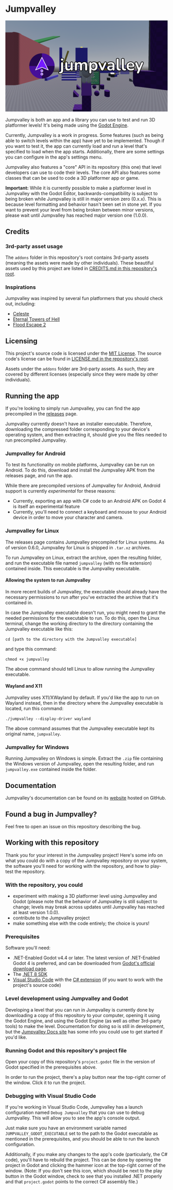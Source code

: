 # Jumpvalley

![The Jumpvalley logo with a screenshot of the in-game scenery as a background.](icons/logo/logo_with_bg.png)

Jumpvalley is both an app and a library you can use to test and run 3D platformer levels! It's being made using the [Godot Engine](https://godotengine.org/).

Currently, Jumpvalley is a work in progress. Some features (such as being able to switch levels within the app) have yet to be implemented. Though if you want to test it, the app can currently load and run a level that's specified to load when the app starts. Additionally, there are some settings you can configure in the app's settings menu.

Jumpvalley also features a "core" API in its repository (this one) that level developers can use to code their levels. The core API also features some classes that can be used to code a 3D platformer app or game.

**Important:** While it is currently possible to make a platformer level in Jumpvalley with the Godot Editor, backwards-compatibility is subject to being broken while Jumpvalley is still in major version zero (0.x.x). This is because level formatting and behavior hasn't been set in stone yet. If you want to prevent your level from being broken between minor versions, please wait until Jumpvalley has reached major version one (1.0.0).

## Credits

### 3rd-party asset usage

The `addons` folder in this repository's root contains 3rd-party assets (meaning the assets were made by other individuals). These beautiful assets used by this project are listed in [CREDITS.md in this repository's root](CREDITS.md).

### Inspirations

Jumpvalley was inspired by several fun platformers that you should check out, including:

- [Celeste](https://www.celestegame.com/)
- [Eternal Towers of Hell](https://www.roblox.com/games/8562822414/Eternal-Towers-of-Hell)
- [Flood Escape 2](https://www.roblox.com/games/738339342/Flood-Escape-2)

## Licensing

This project's source code is licensed under the [MIT License](https://choosealicense.com/licenses/mit/). The source code's license can be found in [LICENSE.md in the repository's root](LICENSE.md).

Assets under the ```addons``` folder are 3rd-party assets. As such, they are covered by different licenses (especially since they were made by other individuals).

## Running the app

If you're looking to simply run Jumpvalley, you can find the app precompiled in the [releases](https://github.com/UTheCat/jumpvalley/releases) page.

Jumpvalley currently doesn't have an installer executable. Therefore, downloading the compressed folder corresponding to your device's operating system, and then extracting it, should give you the files needed to run precompiled Jumpvalley.

### Jumpvalley for Android

To test its functionality on mobile platforms, Jumpvalley can be run on Android. To do this, download and install the Jumpvalley APK from the releases page, and run the app.

While there are precompiled versions of Jumpvalley for Android, Android support is currently *experimental* for these reasons:
- Currently, exporting an app with C# code to an Android APK on Godot 4 is itself an experimental feature
- Currently, you'll need to connect a keyboard and mouse to your Android device in order to move your character and camera.

### Jumpvalley for Linux

The releases page contains Jumpvalley precompiled for Linux systems. As of version 0.6.0, Jumpvalley for Linux is shipped in `.tar.xz` archives.

To run Jumpvalley on Linux, extract the archive, open the resulting folder, and run the executable file named `jumpvalley` (with no file extension) contained inside. This executable is the Jumpvalley executable.

#### Allowing the system to run Jumpvalley

In more recent builds of Jumpvalley, the executable should already have the necessary permissions to run after you've extracted the archive that it's contained in.

In case the Jumpvalley executable doesn't run, you might need to grant the needed permissions for the executable to run. To do this, open the Linux terminal, change the working directory to the directory containing the Jumpvalley executable like this:

`cd [path to the directory with the Jumpvalley executable]`

and type this command:

`chmod +x jumpvalley`

The above command should tell Linux to allow running the Jumpvalley executable.

#### Wayland and X11

Jumpvalley uses X11/XWayland by default. If you'd like the app to run on Wayland instead, then in the directory where the Jumpvalley executable is located, run this command:

`./jumpvalley --display-driver wayland`

The above command assumes that the Jumpvalley executable kept its original name, `jumpvalley`.

### Jumpvalley for Windows

Running Jumpvalley on Windows is simple. Extract the `.zip` file containing the Windows version of Jumpvalley, open the resulting folder, and run `jumpvalley.exe` contained inside the folder.

## Documentation

Jumpvalley's documentation can be found on its [website](https://uthecat.github.io/jumpvalley-docs/) hosted on GitHub.

## Found a bug in Jumpvalley?

Feel free to open an issue on this repository describing the bug.

## Working with this repository

Thank you for your interest in the Jumpvalley project! Here's some info on what you could do with a copy of the Jumpvalley repository on your system, the software you'll need for working with the repository, and how to play-test the repository.

### With the repository, you could

- experiment with making a 3D platformer level using Jumpvalley and Godot (please note that the behavior of Jumpvalley is still subject to change; levels may break across updates until Jumpvalley has reached at least version 1.0.0).
- contribute to the Jumpvalley project
- make something else with the code entirely; the choice is yours!

### Prerequisites

Software you'll need:
- .NET-Enabled Godot v4.4 or later. The latest version of .NET-Enabled Godot 4 is preferred, and can be downloaded from [Godot's official download page](https://godotengine.org/download).
- The [.NET 8 SDK](https://dotnet.microsoft.com/download)
- [Visual Studio Code](https://code.visualstudio.com/) with the [C# extension](https://marketplace.visualstudio.com/items?itemName=ms-dotnettools.csharp) (if you want to work with the project's source code)

### Level development using Jumpvalley and Godot

Developing a level that you can run in Jumpvalley is currently done by downloading a copy of this repository to your computer, opening it using the Godot Engine, and using the Godot Engine (as well as other 3rd-party tools) to make the level. Documentation for doing so is still in development, but the [Jumpvalley Docs site](https://uthecat.github.io/jumpvalley-docs/) has some info you could use to get started if you'd like.

### Running Godot and this repository's project file

Open your copy of this repository's ```project.godot``` file in the version of Godot specified in the prerequisites above.

In order to run the project, there's a play button near the top-right corner of the window. Click it to run the project.

### Debugging with Visual Studio Code

If you're working in Visual Studio Code, Jumpvalley has a launch configuration named `Debug Jumpvalley` that you can use to debug Jumpvalley. This will allow you to see the app's console output.

Just make sure you have an environment variable named `JUMPVALLEY_GODOT_EXECUTABLE` set to the path to the Godot executable as mentioned in the prerequisites, and you should be able to run the launch configuration.

Additionally, if you make any changes to the app's code (particularly, the C# code), you'll have to rebuild the project. This can be done by opening the project in Godot and clicking the hammer icon at the top-right corner of the window. (Note: If you don't see this icon, which should be next to the play button in the Godot window, check to see that you installed .NET properly and that `project.godot` points to the correct C# assembly file.)
